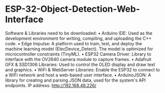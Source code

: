 # ESP-32-Object-Detection-Web-Interface
Software & Libraries need to be downloaded:
•	Arduino IDE: Used as the development environment for writing, compiling, and uploading the C++ code.
•	Edge Impulse: A platform used to train, test, and deploy the machine learning model (ElecDevice_Detect). The model is optimized for microcontroller constraints (TinyML).
•	ESP32 Camera Driver: Library to interface with the OV2640 camera module to capture frames.
•	Adafruit GFX & SSD1306 Libraries: Used to control the OLED display and draw text and graphics.
•	WiFi & WebServer Libraries: Enable the ESP32 to connect to a WiFi network and host a web-based user interface.
•	ArduinoJSON: A library for creating and parsing JSON data, used for the system's API endpoints.
IP address: http://192.168.48.226/
